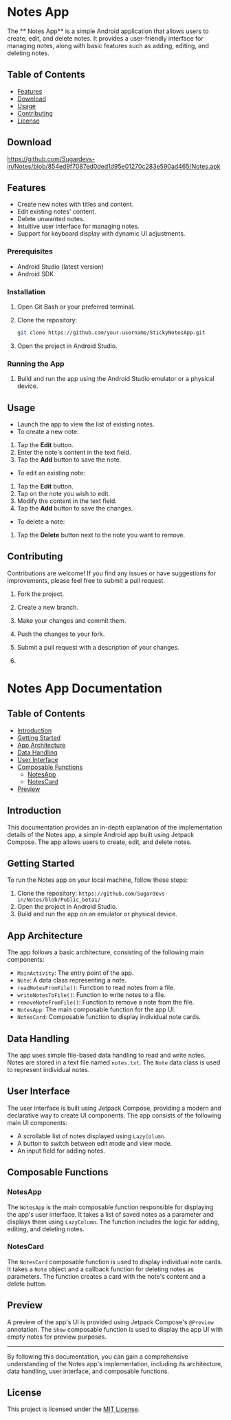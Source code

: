# Notes App

The ** Notes App** is a simple Android application that allows users to create, edit, and delete notes. It provides a user-friendly interface for managing notes, along with basic features such as adding, editing, and deleting notes.

## Table of Contents

- [Features](#features)
- [Download](#download)
- [Usage](#usage)
- [Contributing](#contributing)
- [License](#license)

## Download
https://github.com/Sugardevs-in/Notes/blob/854ed9f7087ed0ded1d95e01270c283e590ad465/Notes.apk
## Features

- Create new notes with titles and content.
- Edit existing notes' content.
- Delete unwanted notes.
- Intuitive user interface for managing notes.
- Support for keyboard display with dynamic UI adjustments.


### Prerequisites

- Android Studio (latest version)
- Android SDK


### Installation

1. Open Git Bash or your preferred terminal.

2. Clone the repository:
   ```bash
   git clone https://github.com/your-username/StickyNotesApp.git
   ```




2. Open the project in Android Studio.

### Running the App

1. Build and run the app using the Android Studio emulator or a physical device.

## Usage

- Launch the app to view the list of existing notes.
- To create a new note:
1. Tap the **Edit** button.
2. Enter the note's content in the text field.
3. Tap the **Add** button to save the note.
- To edit an existing note:
1. Tap the **Edit** button.
2. Tap on the note you wish to edit.
3. Modify the content in the text field.
4. Tap the **Add** button to save the changes.
- To delete a note:
1. Tap the **Delete** button next to the note you want to remove.

## Contributing

Contributions are welcome! If you find any issues or have suggestions for improvements, please feel free to submit a pull request.

1. Fork the project.
2. Create a new branch.
3. Make your changes and commit them.
4. Push the changes to your fork.
5. Submit a pull request with a description of your changes.

6. 

   # Notes App Documentation

## Table of Contents
- [Introduction](#introduction)
- [Getting Started](#getting-started)
- [App Architecture](#app-architecture)
- [Data Handling](#data-handling)
- [User Interface](#user-interface)
- [Composable Functions](#composable-functions)
  - [NotesApp](#notesapp)
  - [NotesCard](#notescard)
- [Preview](#preview)

## Introduction
This documentation provides an in-depth explanation of the implementation details of the  Notes app, a simple Android app built using Jetpack Compose. The app allows users to create, edit, and delete notes.

## Getting Started
To run the Notes app on your local machine, follow these steps:
1. Clone the repository: `https://github.com/Sugardevs-in/Notes/blob/Public_beta1/`
2. Open the project in Android Studio.
3. Build and run the app on an emulator or physical device.

## App Architecture
The app follows a basic architecture, consisting of the following main components:
- `MainActivity`: The entry point of the app.
- `Note`: A data class representing a note.
- `readNotesFromFile()`: Function to read notes from a file.
- `writeNotesToFile()`: Function to write notes to a file.
- `removeNoteFromFile()`: Function to remove a note from the file.
- `NotesApp`: The main composable function for the app UI.
- `NotesCard`: Composable function to display individual note cards.

## Data Handling
The app uses simple file-based data handling to read and write notes. Notes are stored in a text file named `notes.txt`. The `Note` data class is used to represent individual notes.

## User Interface
The user interface is built using Jetpack Compose, providing a modern and declarative way to create UI components. The app consists of the following main UI components:
- A scrollable list of notes displayed using `LazyColumn`.
- A button to switch between edit mode and view mode.
- An input field for adding notes.

## Composable Functions
### NotesApp
The `NotesApp` is the main composable function responsible for displaying the app's user interface. It takes a list of saved notes as a parameter and displays them using `LazyColumn`. The function includes the logic for adding, editing, and deleting notes.

### NotesCard
The `NotesCard` composable function is used to display individual note cards. It takes a `Note` object and a callback function for deleting notes as parameters. The function creates a card with the note's content and a delete button.

## Preview
A preview of the app's UI is provided using Jetpack Compose's `@Preview` annotation. The `Show` composable function is used to display the app UI with empty notes for preview purposes.

---

By following this documentation, you can gain a comprehensive understanding of the  Notes app's implementation, including its architecture, data handling, user interface, and composable functions.


## License

This project is licensed under the [MIT License](LICENSE).
